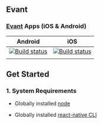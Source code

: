 ## Evant

### [Evant](https://github.com/onurcelikeng/Evant_Mobile) Apps (iOS & Android)

| Android | iOS |
| :-----: | :-: |
| [![Build status](https://build.appcenter.ms/v0.1/apps/446d131e-2d1c-4c61-837c-5207e06a4550/branches/master/badge)](https://appcenter.ms) | [![Build status](https://build.appcenter.ms/v0.1/apps/bf1aa66a-0132-48ba-9918-60f8f020a15c/branches/master/badge)](https://appcenter.ms) |
|         |     | 

## Get Started

### 1. System Requirements

* Globally installed [node](https://nodejs.org/en/)

* Globally installed [react-native CLI](https://facebook.github.io/react-native/docs/getting-started.html)

